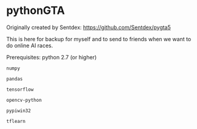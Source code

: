 # pythonGTA
Originally created by Sentdex: https://github.com/Sentdex/pygta5

This is here for backup for myself and to send to friends when we want to do online AI races.

Prerequisites:
    python 2.7 (or higher)

    numpy

    pandas

    tensorflow

    opencv-python

    pypiwin32

    tflearn
